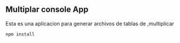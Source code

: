 

## Multiplar console App

Esta es una aplicacion para generar archivos de tablas de ,multiplicar


```
npm install
```